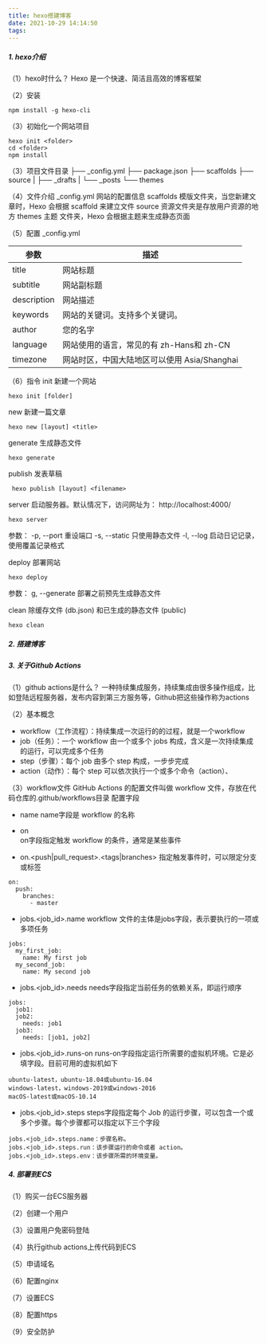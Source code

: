 ```yaml
---
title: hexo搭建博客
date: 2021-10-29 14:14:50
tags:
---
```


##### 1. hexo介绍
（1）hexo时什么？
Hexo 是一个快速、简洁且高效的博客框架

（2）安装
```
npm install -g hexo-cli
```

（3）初始化一个网站项目
```
hexo init <folder>
cd <folder>
npm install
```
（3）项目文件目录
├── _config.yml
├── package.json
├── scaffolds
├── source
|   ├── _drafts
|   └── _posts
└── themes

（4）文件介绍
_config.yml 网站的配置信息
scaffolds   模版文件夹，当您新建文章时，Hexo 会根据 scaffold 来建立文件
source  资源文件夹是存放用户资源的地方
themes  主题 文件夹，Hexo 会根据主题来生成静态页面

（5）配置
_config.yml

|  参数  | 描述  |
|  ----  | ---- | 
| title  | 网站标题 |
| subtitle  | 网站副标题 |
| description  | 网站描述 |
| keywords  | 网站的关键词。支持多个关键词。 |
| author  | 您的名字 |
| language  | 网站使用的语言，常见的有 zh-Hans和 zh-CN |
| timezone  | 网站时区，中国大陆地区可以使用 Asia/Shanghai |

（6）指令
init 新建一个网站
```
hexo init [folder]
```

new 新建一篇文章
```
hexo new [layout] <title>
```

generate 生成静态文件
```
hexo generate
```

publish 发表草稿
```
 hexo publish [layout] <filename>
```

server 启动服务器。默认情况下，访问网址为： http://localhost:4000/
```
hexo server
```
参数：
-p, --port	重设端口
-s, --static	只使用静态文件
-l, --log	启动日记记录，使用覆盖记录格式

deploy 部署网站
```
hexo deploy
```
参数：
g, --generate	部署之前预先生成静态文件

clean 除缓存文件 (db.json) 和已生成的静态文件 (public)
```
hexo clean
```


##### 2. 搭建博客

##### 3. 关于Github Actions
（1）github actions是什么？
一种持续集成服务，持续集成由很多操作组成，比如登陆远程服务器，发布内容到第三方服务等，Github把这些操作称为actions

（2）基本概念
- workflow（工作流程）：持续集成一次运行的的过程，就是一个workflow
- job（任务）：一个 workflow 由一个或多个 jobs 构成，含义是一次持续集成的运行，可以完成多个任务
- step（步骤）：每个 job 由多个 step 构成，一步步完成
- action（动作）：每个 step 可以依次执行一个或多个命令（action）、

（3）workflow文件
GitHub Actions 的配置文件叫做 workflow 文件，存放在代码仓库的.github/workflows目录
配置字段
- name
name字段是 workflow 的名称

- on    
on字段指定触发 workflow 的条件，通常是某些事件

- on.<push|pull_request>.<tags|branches>
指定触发事件时，可以限定分支或标签
```
on:
  push:
    branches:    
      - master
```

- jobs.<job_id>.name
workflow 文件的主体是jobs字段，表示要执行的一项或多项任务
```
jobs:
  my_first_job:
    name: My first job
  my_second_job:
    name: My second job
```

- jobs.<job_id>.needs
needs字段指定当前任务的依赖关系，即运行顺序
```
jobs:
  job1:
  job2:
    needs: job1
  job3:
    needs: [job1, job2]
```

- jobs.<job_id>.runs-on
runs-on字段指定运行所需要的虚拟机环境。它是必填字段。目前可用的虚拟机如下
```
ubuntu-latest，ubuntu-18.04或ubuntu-16.04
windows-latest，windows-2019或windows-2016
macOS-latest或macOS-10.14
```

- jobs.<job_id>.steps
steps字段指定每个 Job 的运行步骤，可以包含一个或多个步骤。每个步骤都可以指定以下三个字段
```
jobs.<job_id>.steps.name：步骤名称。
jobs.<job_id>.steps.run：该步骤运行的命令或者 action。
jobs.<job_id>.steps.env：该步骤所需的环境变量。
```
##### 4. 部署到ECS
（1）购买一台ECS服务器

（2）创建一个用户

（3）设置用户免密码登陆

（4）执行github actions上传代码到ECS

（5）申请域名

（6）配置nginx

（7）设置ECS

（8）配置https

（9）安全防护